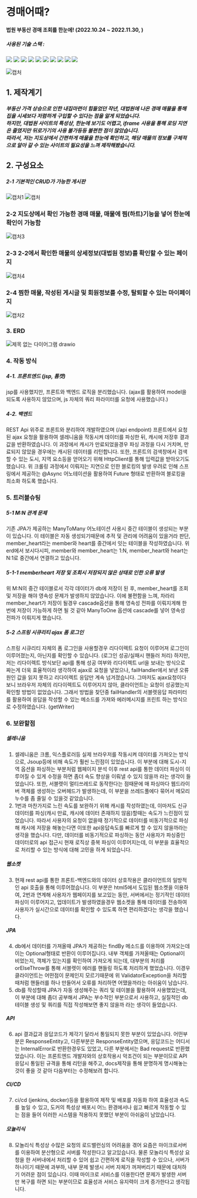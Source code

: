 # 경매어때?

#### 법원 부동산 경매 조회를 한눈에! (2022.10.24 ~ 2022.11.30, )

##### 사용된 기술 스택 :

<img src="https://img.shields.io/badge/java-007396?style=for-the-badge&logo=java&logoColor=white"> <img src="https://img.shields.io/badge/html5-E34F26?style=for-the-badge&logo=html5&logoColor=white"> <img src="https://img.shields.io/badge/css-1572B6?style=for-the-badge&logo=css3&logoColor=white"> <img src="https://img.shields.io/badge/javascript-F7DF1E?style=for-the-badge&logo=javascript&logoColor=black"> 
  <img src="https://img.shields.io/badge/jquery-0769AD?style=for-the-badge&logo=jquery&logoColor=white"> <img src="https://img.shields.io/badge/mysql-4479A1?style=for-the-badge&logo=mysql&logoColor=white">   <img src="https://img.shields.io/badge/spring-6DB33F?style=for-the-badge&logo=spring&logoColor=white">  <img src="https://img.shields.io/badge/bootstrap-7952B3?style=for-the-badge&logo=bootstrap&logoColor=white">  <img src="https://img.shields.io/badge/fontawesome-339AF0?style=for-the-badge&logo=fontawesome&logoColor=white"> <img src="https://img.shields.io/badge/SELENIUM-43B02A?style=for-the-badge&logo=selenium&logoColor=white">
 
 ![캡처](https://user-images.githubusercontent.com/114974288/204704459-7c03e97a-c378-43af-9a64-b44678144d3c.PNG)

## 1. 제작계기


##### 부동산 가격 상승으로 인한 내집마련이 힘들었던 작년, 대법원에 나온 경매 매물을 통해 집을 시세보다 저렴하게 구입할 수 있다는 점을 알게 되었습니다. <br/>하지만, 대법원 사이트의 특성상, 한눈에 보기도 어렵고, iframe 사용을 통해 로딩 지연은 줄였지만 뒤로가기의 사용 불가등등 불편한 점이 많았습니다. <br/>따라서, 저는 지도상에서 간편하게 매물을 한눈에 확인하고, 해당 매물의 정보를 구체적으로 알아 갈 수 있는 사이트의 필요성을 느껴 제작해봤습니다.

## 2. 구성요소

##### 2-1 기본적인 CRUD가 가능한 게시판
![캡처1](https://user-images.githubusercontent.com/114974288/204705707-21680a19-4c7e-437b-8c47-aaea6896ef10.PNG)
![캡처](https://user-images.githubusercontent.com/114974288/204705794-be3615c4-7694-463b-ac9e-d366e4c6367d.PNG)

### 2-2 지도상에서 확인 가능한 경매 매물, 매물에 찜(하트)기능을 넣어 한눈에 확인이 가능함
![캡처3](https://user-images.githubusercontent.com/114974288/204705896-616de778-8f99-4a8b-a96a-1ae2f237728a.PNG)

### 2-3 2-2에서 확인한 매물의 상세정보(대법원 정보)를 확인할 수 있는 페이지
![캡처4](https://user-images.githubusercontent.com/114974288/204705995-ccafb19d-baa1-4163-a3c0-d271426d7c79.PNG)

### 2-4 찜한 매물, 작성된 게시글 및 회원정보를 수정, 탈퇴할 수 있는 마이페이지
![캡처2](https://user-images.githubusercontent.com/114974288/204706108-11ba4547-5a8f-4bdd-b4b4-f547ec2bc54e.PNG)

### 3. ERD
![제목 없는 다이어그램 drawio](https://user-images.githubusercontent.com/114974288/204710585-20bef090-802e-4a50-8a85-bec64eae6e26.svg)

### 4. 작동 방식
##### 4-1. 프론트엔드 (jsp, 톰캣)
jsp를 사용했지만, 프론트와 백엔드 로직을 분리했습니다. (ajax를 활용하여 model을 되도록 사용하지 않았으며, js 자체의 쿼리 파라미터를 요청에 사용했습니다.)

##### 4-2. 백엔드
REST Api 위주로 프론트와 분리하여 개발하였으며 (/api endpoint) 프론트에서 요청된 ajax 요청을 활용하여 셀레니움을 작동시켜 데이터를 파싱한 뒤, 캐시에 저장후 결과값을 반환하였습니다. 이 과정에서 캐시가 만료되었을경우 파싱 과정을 다시 거치며, 만료되지 않았을 경우에는 캐시된 데이터를 리턴합니다.
또한, 프론트의 검색창에서 검색할 수 있는 도시, 지역 요소등을 얻어오기 위해 HttpClient를 통해 입력값을 받아오기도 했습니다.
위 크롤링 과정에서 이뤄지는 지연으로 인한 블로킹의 발생 우려로 인해 스프링에서 제공하는 @Async 어노테이션을 활용하여 Future<T> 형태로 반환하여 블로킹을 최소화 하도록 했습니다.

### 5. 트러블슈팅
##### 5-1 M:N 관계 문제
기존 JPA가 제공하는 ManyToMany 어노테이션 사용시 중간 테이블이 생성되는 부분이 있습니다. 이 테이블은 자동 생성되기때문에 추적 및 관리에 어려움이 있을거라 판단, member_heart라는 member와 heart를 중간에서 잇는 테이블을 작성하였습니다. 위 erd에서 보시다시피, member와 member_heart는 1:N, member_heart와 heart는 N:1로 중간에서 연결하고 있습니다.
##### 5-1-1 memberheart 저장 및 조회시 저장되지 않은 상태로 인한 오류 발생
위 M:N의 중간 테이블로서 각각 데이터가 db에 저장이 된 후, member_heart를 조회 및 저장을 해야 영속성 문제가 발생하지 않았습니다. 이에 불편함을 느껴, 차라리 member_heart가 저장이 될경우 cascade옵션을 통해 영속성 전파를 이뤄지게해 한번에 저장이 가능하게 하면 될 것 같아 ManyToOne 옵션에 cascade를 넣어 영속성 전파가 이뤄지게 했습니다.
##### 5-2 스프링 시큐리티 ajax 폼 로그인
스프링 시큐리티 자체의 폼 로그인을 사용할경우 리다이렉트 요청이 이루어져 로그인이 이루어졌는지, 아닌지를 확인할 수 있습니다. (로그인 성공/실패시 핸들러 처리) 하지만, 저는 리다이렉트 방식보단 api를 통해 성공 여부와 리다이렉트 url을 보내는 방식으로 짜는게 더욱 효율적이라 생각하여 ajax로 요청을 넣었으나, failHandler에서 보낸 오류원인 값을 읽지 못하고 리다이렉트 응답만 계속 넘겨졌습니다. 그마저도 ajax요청이다 보니 브라우저 자체의 리다이렉트도 이루어지지 않아, 클라이언트는 요청이 성공했는지 확인할 방법이 없었습니다.
그래서 방법을 찾던중 failHandler의 서블렛응답 파라미터를 활용하여 응답을 작성할 수 있는 메소드를 가져와 에러메시지를 프린트 하는 방식으로 수정하였습니다. (getWriter)

### 6. 보완할점
##### 셀레니움
1. 셀레니움은 크롬, 익스플로러등 실제 브라우저를 작동시켜 데이터를 가져오는 방식으로, Jsoup등에 비해 속도가 훨씬 느린점이 있었습니다. 이 부분에 대해 도시-지역 옵션을 파싱하는 부분처럼 웹페이지 분석 이후 rest api를 통한 데이터 파싱이 이루어질 수 있게 수정을 하면 좀더 속도 향상을 이뤄낼 수 있지 않을까 라는 생각이 들었습니다. 또한, 서블렛이 멀티쓰레드로 동작한다는 점때문에 매 파싱마다 웹드라이버 객체를 생성하는 오버헤드가 발생하는데, 이 부분을 쓰레드풀에다 묶어서 메모리 누수를 좀 줄일 수 있을것 같았습니다.
2. 1번과 마찬가지로 느린 속도를 보완하기 위해 캐시를 작성하였는데, 이마저도 신규 데이터를 파싱(캐시 만료, 캐시에 데이터 존재하지 않음)할때는 속도가 느린점이 있었습니다. 따라서 사용자의 요청이 없을때 정기적으로 데이터를 비동기적으로 파싱해 캐시에 저장을 해놓는다면 이또한 api응답속도를 빠르게 할 수 있지 않을까라는 생각을 했습니다. 다만, 데이터를 비동기적으로 파싱하는 동안 사용자가 파싱중인 데이터로의 api 접근시 현재 로직상 중복 파싱이 이루어지는데, 이 부분을 효율적으로 처리할 수 있는 방식에 대해 고민을 하게 되었습니다.
##### 웹소켓
3. 현재 rest api를 통한 프론트-백엔드와의 데이터 상호작용은 클라이언트의 일방적인 api 호출을 통해 이루어졌습니다. 이 부분은 html5에서 도입된 웹소켓을 이용하여, 2번과 연계해 사용자가 웹페이지를 보고있는 동안, 서버에서는 정기적인 데이터 파싱이 이루어지고, 업데이트가 발생하였을경우 웹소켓을 통해 데이터를 전송하여 사용자가 실시간으로 데이터를 확인할 수 있도록 하면 편리하겠다는 생각을 했습니다.
##### JPA
4. db에서 데이터를 가져올때 JPA가 제공하는 findBy 메소드를 이용하여 가져오는데 이는 Optional형태로 반환이 이루어집니다. 내부 객체를 가져올때는 Optional이 비었는지, 객체가 있는지를 확인하여 가져오게 되는데, 대부분의 처리를 orElseThrow를 통해 서블렛이 에러를 핸들링 하도록 처리하게 했었습니다. 이경우 클라이언트는 어떤점이 문제인지 모르기때문에 위 ValidatorException을 처리할때처럼 핸들러를 하나 만들어서 오류를 처리하면 어땠을까라는 아쉬움이 남습니다.
5. db를 작성할때 JPA가 자동 생성해주는 쿼리 및 테이블을 활용하여 사용했었는데, 이 부분에 대해 좀더 공부해서 JPA는 부수적인 부분으로서 사용하고, 실질적인 db 테이블 생성 및 쿼리를 직접 작성해보면 좋지 않을까 라는 생각이 들었습니다.
##### API
6. api 결과값과 응답코드가 제각기 달라서 통일되지 못한 부분이 있었습니다. 어떤부분은 ResponseEntity<Integer>고, 다른부분은 ResponseEntity<ApiResponse>였으며, 응답코드는 어디서는 InternalError로 반환한경우도 있었고, 다른 부분에서는 Bad request로 반환했었습니다. 이는 프론트엔드 개발자와의 상호작용시 악조건이 되는 부분이므로 API응답시 통일된 규격을 통해 리턴을 해주고, docs제작을 통해 분명하게 명시해놓는것이 좋을 것 같아 다음부터는 수정해보려 합니다.
##### CI/CD
7. ci/cd (jenkins, docker)등을 활용하여 제작 및 배포를 자동화 하여 효율성과 속도를 높일 수 있고, 도커의 특성상 배포시 어느 환경에서나 쉽고 빠르게 작동할 수 있는 점을 들어 이러한 시스템을 적용하지 못했던 부분이 아쉬움이 남았습니다.
##### 모놀리식
8. 모놀리식 특성상 수많은 요청의 로드밸런싱의 어려움을 겪어 요즘은 마이크로서버를 이용하여 분산형으로 서버를 작성한다고 알고있습니다. 물론 모놀리식 특성상 요청을 한 서버내에서 처리할 수 있어 쉽고 간편하게 로직을 작성할 수 있으나, 서버가 하나이기 때문에 과부하, 내부 문제 발생시 서버 자체가 꺼져버리기 때문에 대처하기 어려운 점이 있습니다. 이때 마이크로 서비스를 이용한다면 문제가 발생한 서버만 복구를 하면 되는 부분이므로 효율성과 서비스 유지력이 크게 증가한다고 생각됩니다.
